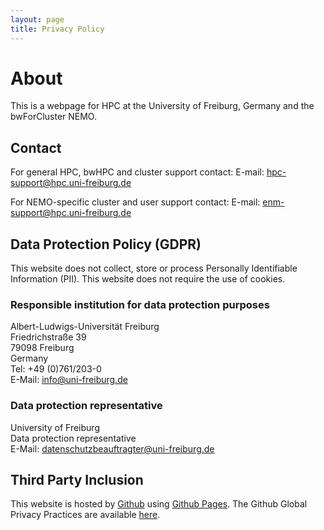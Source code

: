 ```yaml
---
layout: page
title: Privacy Policy
---
```


# About

This is a webpage for HPC at the University of Freiburg, Germany and the bwForCluster NEMO. 

## Contact

For general HPC, bwHPC and cluster support contact:
E-mail: [hpc-support@hpc.uni-freiburg.de](mailto:hpc-support@hpc.uni-freiburg.de)

For NEMO-specific cluster and user support contact:
E-mail: [enm-support@hpc.uni-freiburg.de](mailto:enm-support@hpc.uni-freiburg.de)

## Data Protection Policy (GDPR)

This website does not collect, store or process Personally Identifiable Information (PII). This website does not require the use of cookies.

### Responsible institution for data protection purposes

Albert-Ludwigs-Universität Freiburg\
Friedrichstraße 39\
79098 Freiburg\
Germany\
Tel: +49 (0)761/203-0\
E-Mail: [info@uni-freiburg.de](mailto:info@uni-freiburg.de)

### Data protection representative

University of Freiburg\
Data protection representative\
E-Mail:  [datenschutzbeauftragter@uni-freiburg.de](mailto:datenschutzbeauftragter@uni-freiburg.de)

## Third Party Inclusion

This website is hosted by [Github](https://www.github.com/) using [Github Pages](https://help.github.com/articles/what-is-github-pages/). The Github Global Privacy Practices are available [here](https://help.github.com/articles/global-privacy-practices/).